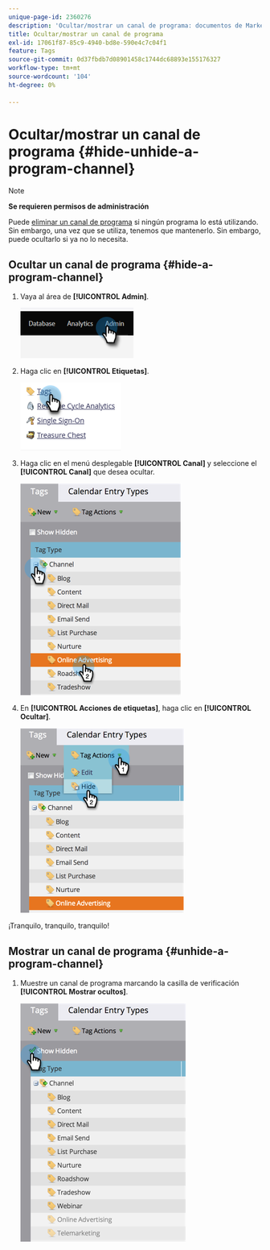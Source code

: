 ```yaml
---
unique-page-id: 2360276
description: 'Ocultar/mostrar un canal de programa: documentos de Marketo, documentación del producto'
title: Ocultar/mostrar un canal de programa
exl-id: 17061f87-85c9-4940-bd8e-590e4c7c04f1
feature: Tags
source-git-commit: 0d37fbdb7d08901458c1744dc68893e155176327
workflow-type: tm+mt
source-wordcount: '104'
ht-degree: 0%

---
```


# Ocultar/mostrar un canal de programa {#hide-unhide-a-program-channel}

>[!NOTE]
>
>**Se requieren permisos de administración**

Puede [eliminar un canal de programa](/help/marketo/product-docs/administration/tags/delete-a-program-channel.md) si ningún programa lo está utilizando.  Sin embargo, una vez que se utiliza, tenemos que mantenerlo.  Sin embargo, puede ocultarlo si ya no lo necesita.

## Ocultar un canal de programa {#hide-a-program-channel}

1. Vaya al área de **[!UICONTROL Admin]**.

   ![](assets/hide-unhide-a-program-channel-1.png)

1. Haga clic en **[!UICONTROL Etiquetas]**.

   ![](assets/hide-unhide-a-program-channel-2.png)

1. Haga clic en el menú desplegable **[!UICONTROL Canal]** y seleccione el **[!UICONTROL Canal]** que desea ocultar.

   ![](assets/hide-unhide-a-program-channel-3.png)

1. En **[!UICONTROL Acciones de etiquetas]**, haga clic en **[!UICONTROL Ocultar]**.

   ![](assets/hide-unhide-a-program-channel-4.png)

¡Tranquilo, tranquilo, tranquilo!

## Mostrar un canal de programa {#unhide-a-program-channel}

1. Muestre un canal de programa marcando la casilla de verificación **[!UICONTROL Mostrar ocultos]**.

   ![](assets/hide-unhide-a-program-channel-5.png)
